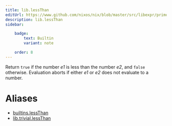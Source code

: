 ```yaml
---
title: lib.lessThan
editUrl: https://www.github.com/nixos/nix/blob/master/src/libexpr/primops.cc
description: lib.lessThan
sidebar:

    badge:
        text: Builtin
        variant: note

    order: 8
---
```


Return `true` if the number *e1* is less than the number *e2*, and
`false` otherwise. Evaluation aborts if either *e1* or *e2* does not
evaluate to a number.


# Aliases

- [builtins.lessThan](/nix-doc-comments/reference/builtins/builtins-lessthan)
- [lib.trivial.lessThan](/nix-doc-comments/reference/lib/trivial/lib-trivial-lessthan)


